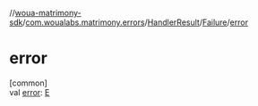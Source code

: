 //[woua-matrimony-sdk](../../../../index.md)/[com.woualabs.matrimony.errors](../../index.md)/[HandlerResult](../index.md)/[Failure](index.md)/[error](error.md)

# error

[common]\
val [error](error.md): [E](index.md)
